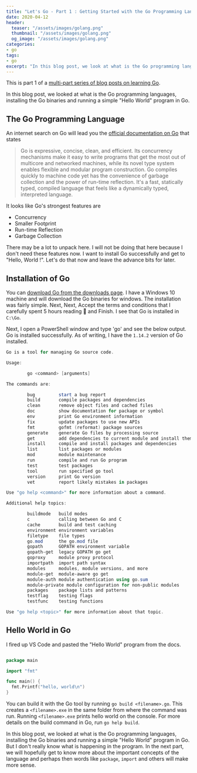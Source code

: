 ```yaml
---
title: "Let's Go - Part 1 : Getting Started with the Go Programming Language"
date: 2020-04-12
header:
  teaser: "/assets/images/golang.png"
  thumbnail: "/assets/images/golang.png"
  og_image: "/assets/images/golang.png"
categories:
- go
tags:
- go
excerpt: "In this blog post, we look at what is the Go programming language, installing the Go binaries and running a simple 'Hello World' program in Go."
---
```


This is part 1 of a [multi-part series of blog posts on learning Go](https://www.gurucharan.in/lets-go/).

In this blog post, we looked at what is the Go programming languages, installing the Go binaries and running a simple "Hello World" program in Go.

## The Go Programming Language

An internet search on Go will lead you the [official documentation on Go](https://golang.org/doc/) that states

> Go is expressive, concise, clean, and efficient. Its concurrency mechanisms make it easy to write programs that get the most out of multicore and networked machines, while its novel type system enables flexible and modular program construction. Go compiles quickly to machine code yet has the convenience of garbage collection and the power of run-time reflection. It's a fast, statically typed, compiled language that feels like a dynamically typed, interpreted language.

It looks like Go's strongest features are

- Concurrency
- Smaller Footprint
- Run-time Reflection
- Garbage Collection

There may be a lot to unpack here. I will not be doing that here because I don't need these features now. I want to install Go successfully and get to "Hello, World !". Let's do that now and leave the advance bits for later.

## Installation of Go

You can [download Go from the downloads page](https://golang.org/dl/). I have a Windows 10 machine and will download the Go binaries for windows. The installation was fairly simple. Next, Next, Accept the terms and conditions that I carefully spent 5 hours reading 🤣 and Finish. I see that Go is installed in `C:\Go`.

Next, I open a PowerShell window and type 'go' and see the below output. Go is installed successfully. As of writing, I have the `1.14.2` version of Go installed.

```powershell
Go is a tool for managing Go source code.

Usage:

        go <command> [arguments]

The commands are:

        bug         start a bug report
        build       compile packages and dependencies
        clean       remove object files and cached files
        doc         show documentation for package or symbol
        env         print Go environment information
        fix         update packages to use new APIs
        fmt         gofmt (reformat) package sources
        generate    generate Go files by processing source
        get         add dependencies to current module and install them
        install     compile and install packages and dependencies
        list        list packages or modules
        mod         module maintenance
        run         compile and run Go program
        test        test packages
        tool        run specified go tool
        version     print Go version
        vet         report likely mistakes in packages

Use "go help <command>" for more information about a command.

Additional help topics:

        buildmode   build modes
        c           calling between Go and C
        cache       build and test caching
        environment environment variables
        filetype    file types
        go.mod      the go.mod file
        gopath      GOPATH environment variable
        gopath-get  legacy GOPATH go get
        goproxy     module proxy protocol
        importpath  import path syntax
        modules     modules, module versions, and more
        module-get  module-aware go get
        module-auth module authentication using go.sum
        module-private module configuration for non-public modules
        packages    package lists and patterns
        testflag    testing flags
        testfunc    testing functions

Use "go help <topic>" for more information about that topic.
```

## Hello World in Go

I fired up VS Code and pasted the "Hello World" program from the docs.

```go

package main

import "fmt"

func main() {
  fmt.Printf("hello, world\n")
}
```

You can build it with the Go tool by running `go build <filename>.go`. This creates a `<filename>.exe` in the same folder from where the command was run. Running `<filename>.exe` prints hello world on the console. For more details on the build command in Go, run `go help build`.

In this blog post, we looked at what is the Go programming languages, installing the Go binaries and running a simple "Hello World" program in Go. But I don't really know what is happening in the program. In the next part, we will hopefully get to know more about the important concepts of the language and perhaps then words like  `package`,  `import` and others will make more sense.
